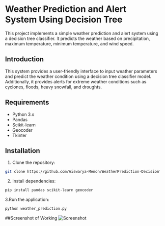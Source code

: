 # Weather Prediction and Alert System Using Decision Tree

This project implements a simple weather prediction and alert system using a decision tree classifier. It predicts the weather based on precipitation, maximum temperature, minimum temperature, and wind speed.

## Introduction

This system provides a user-friendly interface to input weather parameters and predict the weather condition using a decision tree classifier model. Additionally, it provides alerts for extreme weather conditions such as cyclones, floods, heavy snowfall, and droughts.

## Requirements

- Python 3.x
- Pandas
- Scikit-learn
- Geocoder
- Tkinter

## Installation

1. Clone the repository:

```bash
git clone https://github.com/Aiswarya-Menon/WeatherPrediction-DecisionTree.git
```

2. Install dependencies:
 ```bash
 pip install pandas scikit-learn geocoder
```
3.Run the application:
 ```bash
python weather_prediction.py

```

##Screenshot of Working
![Screenshot](Screenshot(226).png)





